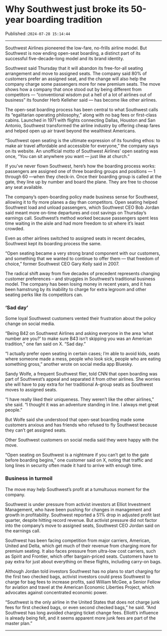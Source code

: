 # Why Southwest just broke its 50-year boarding tradition

Published :`2024-07-28 15:14:44`

---

Southwest Airlines pioneered the low-fare, no-frills airline model. But Southwest is now ending open-seat boarding, a distinct part of its successful five-decade-long model and its brand identity.

Southwest said Thursday that it will abandon its free-for-all seating arrangement and move to assigned seats. The company said 80% of customers prefer an assigned seat, and the change will also help the company charge some passengers more for new premium seats. The move shows how a company that once stood out by being different from competitors — “conventional wisdom put a hell of a lot of airlines out of business” its founder Herb Kelleher said — has become like other airlines.

The open-seat boarding process has been central to what Southwest calls its “egalitarian operating philosophy,” along with no bag fees or first-class cabins. Launched in 1971 with flights connecting Dallas, Houston and San Antonio, Southwest transformed the airline industry by offering cheap fares and helped open up air travel beyond the wealthiest Americans.

“Southwest open seating is the ultimate expression of its founding ethos: to make air travel affordable and accessible for everyone,” the company says on its website. An unofficial motto of Southwest Airlines’ open seating was once, “You can sit anywhere you want — just like at church.”

If you’ve never flown Southwest, here’s how the boarding process works: passengers are assigned one of three boarding groups and positions — 1 through 60 —when they check-in. Once their boarding group is called at the gate, they line up by number and board the plane. They are free to choose any seat available.

The company’s open-boarding policy made business sense for Southwest, allowing it to fly more planes a day than competitors. Open seating helped Southwest load and unload passengers, which Southwest CEO Bob Jordan said meant more on-time departures and cost savings on Thursday’s earnings call. Southwest’s method worked because passengers spent less time waiting in the aisle and had more freedom to sit where it’s least crowded.

Even as other airlines switched to assigned seats in recent decades, Southwest kept its boarding process the same.

“Open seating became a very strong brand component with our customers, and something that we wanted to continue to offer them — that freedom of choice,” former Southwest CEO Gary Kelly said in 2007.

The radical shift away from five decades of precedent represents changing customer preferences – and struggles in Southwest’s traditional business model. The company has been losing money in recent years, and it has been hamstrung by its inability to charge for extra legroom and other seating perks like its competitors can.

### ‘Sad day’

Some loyal Southwest customers vented their frustration about the policy change on social media.

“Being B42 on Southwest Airlines and asking everyone in the area ‘what number are you?’ to make sure B43 isn’t skipping you was an American tradition,” one fan said on X. “Sad day.”

“I actually prefer open seating in certain cases; I’m able to avoid kids, seats where someone made a mess, people who look sick, people who are eating something gross,” another wrote on social media app Bluesky.

Sandy Wolfe, a frequent Southwest flier, told CNN that open boarding was part of Southwest’s appeal and separated it from other airlines. She worries she will have to pay extra for her traditional A-group seats as Southwest moves to assigned seats.

“I have really liked their uniqueness. They weren’t like the other airlines,” she said. “I thought it was an adventure standing in line. I always met great people.”

But Wolfe said she understood that open-seat boarding made some customers anxious and has friends who refused to fly Southwest because they can’t get assigned seats.

Other Southwest customers on social media said they were happy with the move.

“Open seating on Southwest is a nightmare if you can’t get to the gate before boarding begins,” one customer said on X, noting that traffic and long lines in security often made it hard to arrive with enough time.

### Business in turmoil

The move may help Southwest’s profit at a tumultuous moment for the company.

Southwest is under pressure from activist investors at Elliot Investment Management, who have been pushing for changes in management and growth in profitability. Southwest reported a 51% drop in adjusted profit last quarter, despite hitting record revenue. But activist pressure did not factor into the company’s move to assigned seats, Southwest CEO Jordan said on the earnings call.

Southwest has been facing competition from major carriers, American, United and Delta, which get much of their revenue from charging more for premium seating. It also faces pressure from ultra-low cost carriers, such as Spirit and Frontier, which offer bargain-priced seats. Customers have to pay extra for just about everything on these flights, including carry-on bags.

Although Jordan told investors Southwest has no plans to start charging for the first two checked bags, activist investors could press Southwest to charge for bag fees to increase profits, said William McGee, a Senior Fellow for aviation and travel at the American Economic Liberties Project, which advocates against concentrated economic power.

“Southwest is the only airline in the United States that does not charge junk fees for first checked bags, or even second checked bags,” he said. “And Southwest has long avoided charging ticket change fees. Elliott’s influence is already being felt, and it seems apparent more junk fees are part of the master plan.”

---

